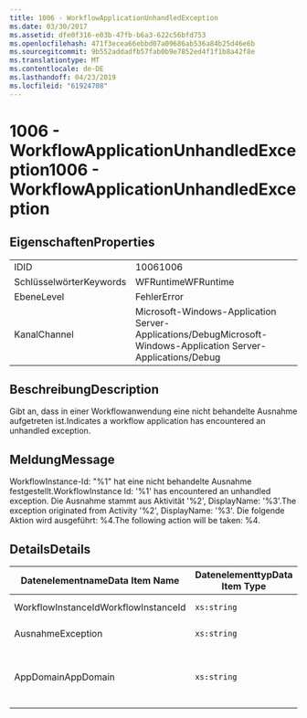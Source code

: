 ```yaml
---
title: 1006 - WorkflowApplicationUnhandledException
ms.date: 03/30/2017
ms.assetid: dfe0f316-e03b-47fb-b6a3-622c56bfd753
ms.openlocfilehash: 471f3ecea66ebbd07a09686ab536a84b25d46e6b
ms.sourcegitcommit: 9b552addadfb57fab0b9e7852ed4f1f1b8a42f8e
ms.translationtype: MT
ms.contentlocale: de-DE
ms.lasthandoff: 04/23/2019
ms.locfileid: "61924708"
---
```

# <a name="1006---workflowapplicationunhandledexception"></a><span data-ttu-id="d4f6b-102">1006 - WorkflowApplicationUnhandledException</span><span class="sxs-lookup"><span data-stu-id="d4f6b-102">1006 - WorkflowApplicationUnhandledException</span></span>
## <a name="properties"></a><span data-ttu-id="d4f6b-103">Eigenschaften</span><span class="sxs-lookup"><span data-stu-id="d4f6b-103">Properties</span></span>  
  
|||  
|-|-|  
|<span data-ttu-id="d4f6b-104">ID</span><span class="sxs-lookup"><span data-stu-id="d4f6b-104">ID</span></span>|<span data-ttu-id="d4f6b-105">1006</span><span class="sxs-lookup"><span data-stu-id="d4f6b-105">1006</span></span>|  
|<span data-ttu-id="d4f6b-106">Schlüsselwörter</span><span class="sxs-lookup"><span data-stu-id="d4f6b-106">Keywords</span></span>|<span data-ttu-id="d4f6b-107">WFRuntime</span><span class="sxs-lookup"><span data-stu-id="d4f6b-107">WFRuntime</span></span>|  
|<span data-ttu-id="d4f6b-108">Ebene</span><span class="sxs-lookup"><span data-stu-id="d4f6b-108">Level</span></span>|<span data-ttu-id="d4f6b-109">Fehler</span><span class="sxs-lookup"><span data-stu-id="d4f6b-109">Error</span></span>|  
|<span data-ttu-id="d4f6b-110">Kanal</span><span class="sxs-lookup"><span data-stu-id="d4f6b-110">Channel</span></span>|<span data-ttu-id="d4f6b-111">Microsoft-Windows-Application Server-Applications/Debug</span><span class="sxs-lookup"><span data-stu-id="d4f6b-111">Microsoft-Windows-Application Server-Applications/Debug</span></span>|  
  
## <a name="description"></a><span data-ttu-id="d4f6b-112">Beschreibung</span><span class="sxs-lookup"><span data-stu-id="d4f6b-112">Description</span></span>  
 <span data-ttu-id="d4f6b-113">Gibt an, dass in einer Workflowanwendung eine nicht behandelte Ausnahme aufgetreten ist.</span><span class="sxs-lookup"><span data-stu-id="d4f6b-113">Indicates a workflow application has encountered an unhandled exception.</span></span>  
  
## <a name="message"></a><span data-ttu-id="d4f6b-114">Meldung</span><span class="sxs-lookup"><span data-stu-id="d4f6b-114">Message</span></span>  
 <span data-ttu-id="d4f6b-115">WorkflowInstance-Id: "%1" hat eine nicht behandelte Ausnahme festgestellt.</span><span class="sxs-lookup"><span data-stu-id="d4f6b-115">WorkflowInstance Id: '%1' has encountered an unhandled exception.</span></span>  <span data-ttu-id="d4f6b-116">Die Ausnahme stammt aus Aktivität '%2', DisplayName: '%3'.</span><span class="sxs-lookup"><span data-stu-id="d4f6b-116">The exception originated from Activity '%2', DisplayName: '%3'.</span></span>  <span data-ttu-id="d4f6b-117">Die folgende Aktion wird ausgeführt: %4.</span><span class="sxs-lookup"><span data-stu-id="d4f6b-117">The following action will be taken: %4.</span></span>  
  
## <a name="details"></a><span data-ttu-id="d4f6b-118">Details</span><span class="sxs-lookup"><span data-stu-id="d4f6b-118">Details</span></span>  
  
|<span data-ttu-id="d4f6b-119">Datenelementname</span><span class="sxs-lookup"><span data-stu-id="d4f6b-119">Data Item Name</span></span>|<span data-ttu-id="d4f6b-120">Datenelementtyp</span><span class="sxs-lookup"><span data-stu-id="d4f6b-120">Data Item Type</span></span>|<span data-ttu-id="d4f6b-121">Beschreibung</span><span class="sxs-lookup"><span data-stu-id="d4f6b-121">Description</span></span>|  
|--------------------|--------------------|-----------------|  
|<span data-ttu-id="d4f6b-122">WorkflowInstanceId</span><span class="sxs-lookup"><span data-stu-id="d4f6b-122">WorkflowInstanceId</span></span>|`xs:string`|<span data-ttu-id="d4f6b-123">Die Instanz-ID für den Workflow.</span><span class="sxs-lookup"><span data-stu-id="d4f6b-123">The instance id for the workflow</span></span>|  
|<span data-ttu-id="d4f6b-124">Ausnahme</span><span class="sxs-lookup"><span data-stu-id="d4f6b-124">Exception</span></span>|`xs:string`|<span data-ttu-id="d4f6b-125">Die Ausnahmedetails der Ausnahme.</span><span class="sxs-lookup"><span data-stu-id="d4f6b-125">The exception details for the exception</span></span>|  
|<span data-ttu-id="d4f6b-126">AppDomain</span><span class="sxs-lookup"><span data-stu-id="d4f6b-126">AppDomain</span></span>|`xs:string`|<span data-ttu-id="d4f6b-127">Die von AppDomain.CurrentDomain.FriendlyName zurückgegebene Zeichenfolge.</span><span class="sxs-lookup"><span data-stu-id="d4f6b-127">The string returned by AppDomain.CurrentDomain.FriendlyName.</span></span>|
